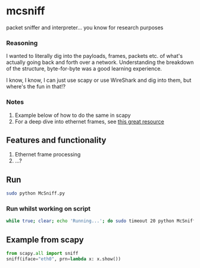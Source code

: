 # mcsniff
packet sniffer and interpreter... you know for research purposes

### Reasoning
I wanted to literally dig into the payloads, frames, packets etc. of what's actually going back and forth over a network. Understanding the breakdown of the structure, byte-for-byte was a good learning experience. 

I know, I know, I can just use scapy or use WireShark and dig into them, but where's the fun in that!?

### Notes 
1. Example below of how to do the same in scapy
2. For a deep dive into ethernet frames, see [this great resource](https://www.freecodecamp.org/news/the-complete-guide-to-the-ethernet-protocol/)

## Features and functionality
1. Ethernet frame processing
2. ...?

## Run
```bash
sudo python McSniff.py
```

### Run whilst working on script
```bash
while true; clear; echo 'Running...'; do sudo timeout 20 python McSniff.py; echo 'Sleeping...'; sleep 5; done
```

## Example from scapy
```python
from scapy.all import sniff
sniff(iface="eth0", prn=lambda x: x.show())
```